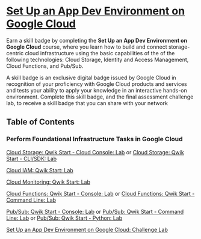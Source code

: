 # [Set Up an App Dev Environment on Google Cloud](https://www.cloudskillsboost.google/course_templates/637)

Earn a skill badge by completing the **Set Up an App Dev Environment on Google Cloud** course, where you learn how to build and connect storage-centric cloud infrastructure using the basic capabilities of the of the following technologies: Cloud Storage, Identity and Access Management, Cloud Functions, and Pub/Sub.

A skill badge is an exclusive digital badge issued by Google Cloud in recognition of your proficiency with Google Cloud products and services and tests your ability to apply your knowledge in an interactive hands-on environment. Complete this skill badge, and the final assessment challenge lab, to receive a skill badge that you can share with your network

## Table of Contents

### Perform Foundational Infrastructure Tasks in Google Cloud

[Cloud Storage: Qwik Start - Cloud Console: Lab](https://www.cloudskillsboost.google/course_sessions/13083030/labs/464350)
or
[Cloud Storage: Qwik Start - CLI/SDK: Lab](https://www.cloudskillsboost.google/course_sessions/13083030/labs/464351)

[Cloud IAM: Qwik Start: Lab](https://www.cloudskillsboost.google/course_sessions/13083030/labs/464352)

[Cloud Monitoring: Qwik Start: Lab](https://www.cloudskillsboost.google/course_sessions/13083030/labs/464353)

[Cloud Functions: Qwik Start - Console: Lab](https://www.cloudskillsboost.google/course_sessions/13083030/labs/464354)
or
[Cloud Functions: Qwik Start - Command Line: Lab](https://www.cloudskillsboost.google/course_sessions/13083030/labs/464355)

[Pub/Sub: Qwik Start - Console: Lab](https://www.cloudskillsboost.google/course_sessions/13083030/labs/464356)
or
[Pub/Sub: Qwik Start - Command Line: Lab](https://www.cloudskillsboost.google/course_sessions/13083030/labs/464357)
or
[Pub/Sub: Qwik Start - Python: Lab](https://www.cloudskillsboost.google/course_sessions/13083030/labs/464358)

[Set Up an App Dev Environment on Google Cloud: Challenge Lab](https://www.cloudskillsboost.google/course_sessions/13083030/labs/464359)

